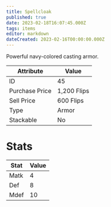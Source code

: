 ```yaml
---
title: Spellcloak
published: true
date: 2023-02-18T16:07:45.000Z
tags: items
editor: markdown
dateCreated: 2023-02-16T00:00:00.000Z
---
```


Powerful navy-colored casting armor.

|Attribute|Value|
|-|-|
|ID|45|
|Purchase Price|1,200 Flips|
|Sell Price|600 Flips|
|Type|Armor|
|Stackable|No|

# Stats
|Stat|Value|
|-|-|
|Matk|4|
|Def|8|
|Mdef|10|
